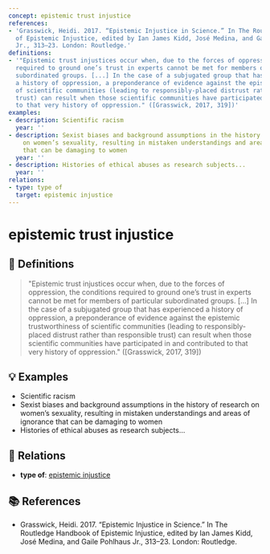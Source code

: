 ```yaml
---
concept: epistemic trust injustice
references:
- 'Grasswick, Heidi. 2017. “Epistemic Injustice in Science.” In The Routledge Handbook
  of Epistemic Injustice, edited by Ian James Kidd, José Medina, and Gaile Pohlhaus
  Jr., 313–23. London: Routledge.'
definitions:
- '"Epistemic trust injustices occur when, due to the forces of oppression, the conditions
  required to ground one’s trust in experts cannot be met for members of particular
  subordinated groups. [...] In the case of a subjugated group that has experienced
  a history of oppression, a preponderance of evidence against the epistemic trustworthiness
  of scientific communities (leading to responsibly-placed distrust rather than responsible
  trust) can result when those scientific communities have participated in and contributed
  to that very history of oppression." ([Grasswick, 2017, 319])'
examples:
- description: Scientific racism
  year: ''
- description: Sexist biases and background assumptions in the history of research
    on women’s sexuality, resulting in mistaken understandings and areas of ignorance
    that can be damaging to women
  year: ''
- description: Histories of ethical abuses as research subjects...
  year: ''
relations:
- type: type of
  target: epistemic injustice
---
```


# epistemic trust injustice

## 📖 Definitions

> "Epistemic trust injustices occur when, due to the forces of oppression, the conditions required to ground one’s trust in experts cannot be met for members of particular subordinated groups. [...] In the case of a subjugated group that has experienced a history of oppression, a preponderance of evidence against the epistemic trustworthiness of scientific communities (leading to responsibly-placed distrust rather than responsible trust) can result when those scientific communities have participated in and contributed to that very history of oppression." ([Grasswick, 2017, 319])

## 💡 Examples

- Scientific racism
- Sexist biases and background assumptions in the history of research on women’s sexuality, resulting in mistaken understandings and areas of ignorance that can be damaging to women
- Histories of ethical abuses as research subjects...

## 🔗 Relations

- **type of**: [epistemic injustice](./epistemic-injustice.md)

## 📚 References

- Grasswick, Heidi. 2017. “Epistemic Injustice in Science.” In The Routledge Handbook of Epistemic Injustice, edited by Ian James Kidd, José Medina, and Gaile Pohlhaus Jr., 313–23. London: Routledge.
